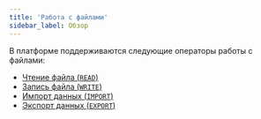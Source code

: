 ```yaml
---
title: 'Работа с файлами'
sidebar_label: Обзор
---
```


В платформе поддерживаются следующие операторы работы с файлами:

-   [Чтение файла (`READ`)](Read_file_READ.md)
-   [Запись файла (`WRITE`)](Write_file_WRITE.md)
-   [Импорт данных (`IMPORT`)](Data_import_IMPORT.md)
-   [Экспорт данных (`EXPORT`)](Data_export_EXPORT.md)

 
